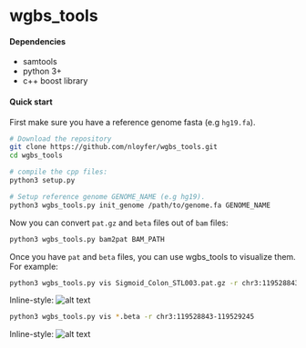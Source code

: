 # wgbs_tools

#### Dependencies
- samtools
- python 3+
- c++ boost library


#### Quick start
First make sure you have a reference genome fasta (e.g `hg19.fa`).


```bash
# Download the repository
git clone https://github.com/nloyfer/wgbs_tools.git
cd wgbs_tools

# compile the cpp files:
python3 setup.py

# Setup reference genome GENOME_NAME (e.g hg19).
python3 wgbs_tools.py init_genome /path/to/genome.fa GENOME_NAME
```

Now you can convert `pat.gz` and `beta` files out of `bam` files:
```bash
python3 wgbs_tools.py bam2pat BAM_PATH
```

Once you have `pat` and `beta` files, you can use wgbs_tools to visualize them. For example:

```bash
python3 wgbs_tools.py vis Sigmoid_Colon_STL003.pat.gz -r chr3:119528843-119529245
```
Inline-style: 
![alt text](https://github.com/nloyfer/wgbs_tools/blob/master/docs/img/pat_vis.png "pat vis example")

```bash
python3 wgbs_tools.py vis *.beta -r chr3:119528843-119529245
```
Inline-style: 
![alt text](https://github.com/nloyfer/wgbs_tools/blob/master/docs/img/beta_vis.png "beta vis example")
